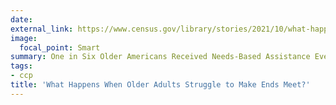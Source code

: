 ```yaml
---
date:
external_link: https://www.census.gov/library/stories/2021/10/what-happens-when-older-adults-struggle-to-make-ends-meet.html
image:
  focal_point: Smart
summary: One in Six Older Americans Received Needs-Based Assistance Even Before Pandemic
tags:
- ccp
title: 'What Happens When Older Adults Struggle to Make Ends Meet?'
---
```

